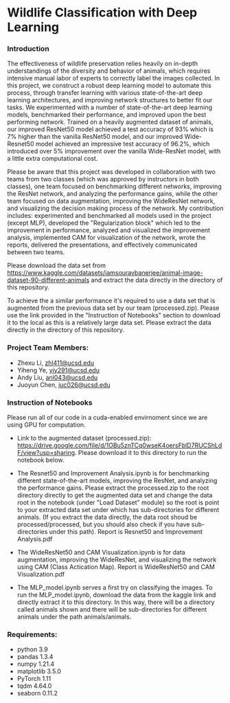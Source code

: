 # Wildlife Classification with Deep Learning 
### Introduction
The effectiveness of wildlife preservation relies heavily on in-depth understandings of the diversity and behavior of animals, which requires intensive manual labor of experts to correctly label the images collected. In this project, we construct a robust deep learning model to automate this process, through transfer learning with various state-of-the-art deep learning architectures, and improving network structures to better fit our tasks. We experimented with a number of state-of-the-art deep learning models, benchmarked their performance, and improved upon the best performing network. Trained on a heavily augmented dataset of animals, our improved ResNet50 model achieved a test accuracy of 93% which is 7% higher than the vanilla ResNet50 model, and our improved Wide-Resnet50 model achieved an impressive test accuracy of 96.2%, which introduced over 5% improvement over the vanilla Wide-ResNet model, with a little extra computational cost. 

Please be aware that this project was developed in collaboration with two teams from two classes (which was approved by instructors in both classes), one team focused on benchmarking different networks, improving the ResNet network, and analyzing the performance gains, while the other team focused on data augmentation, improving the WideResNet network, and visualizing the decision making process of the network. My contribution includes: experimented and benchmarked all models used in the project (except MLP), developed the "Regularization block" which led to the improvement in performance, analyzed and visualized the improvement analysis, implemented CAM for visualization of the network, wrote the reports, delivered the presentations, and effectively communicated between two teams. 

Please download the data set from https://www.kaggle.com/datasets/iamsouravbanerjee/animal-image-dataset-90-different-animals and extract the data directly
in the directory of this repository.

To achieve the a similar performance it's required to use a data set that is augmented from the previous data set by our team (processed.zip). Please use the link provided in the "Instruction of Notebooks" section to download it to the local as this is a relatively large data set. Please extract the data directly in the directory of this repository.

### Project Team Members:
- Zhexu Li, zhl411@ucsd.edu 
- Yiheng Ye, yiy291@ucsd.edu
- Andy Liu, anl043@ucsd.edu
- Juoyun Chen, juc026@ucsd.edu

### Instruction of Notebooks

Please run all of our code in a cuda-enabled envirnoment since we are using GPU for computation. 

- Link to the augmented dataset (processed.zip): https://drive.google.com/file/d/1OBu5znTCq0wseK4oersFblD7RUCShLdF/view?usp=sharing. Please download it to this directory to run the notebook below.
- The Resnet50 and Improvement Analysis.ipynb is for benchmarking different state-of-the-art models, improving the ResNet, and analyzing the performance gains. Please extract the processed.zip to the root directory directly to get the augmented data set and change the data root in the notebook (under "Load Dataset" module) so the root is point to your extracted data set under which has sub-directories for different animals. (If you extract the data directly, the data root shoud be processed/processed, but you should also check if you have sub-directories under this path). Report is Resnet50 and Improvement Analysis.pdf

- The WideResNet50 and CAM Visualization.ipynb is for data augmentation, improving the WideResNet, and visualizing the network using CAM (Class Actication Map). Report is WideResNet50 and CAM Visualization.pdf

- The MLP_model.ipynb serves a first try on classifying the images. To run the MLP_model.ipynb, download the data from the kaggle link and directly extract it to this directory. In this way, there will be a directory called animals shown and there will be sub-directories for different animals under the path animals/animals.

### Requirements:
- python 3.9
- pandas 1.3.4
- numpy 1.21.4
- matplotlib 3.5.0
- PyTorch 1.11
- tqdm 4.64.0
- seaborn 0.11.2

